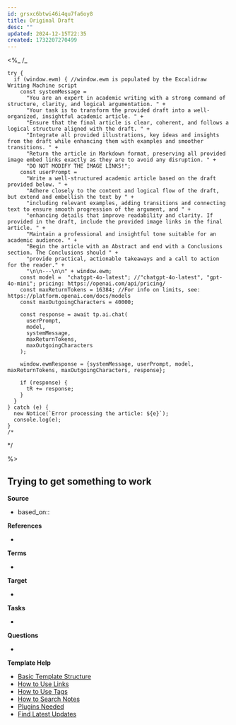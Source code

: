 ```yaml
---
id: grsxc6btwi46i4qu7fa6oy8
title: Original Draft
desc: ""
updated: 2024-12-15T22:35
created: 1732207270499
---
```

&lt;%_
/_

```js\*/
try {
  if (window.ewm) { //window.ewm is populated by the Excalidraw Writing Machine script
    const systemMessage = 
      "You are an expert in academic writing with a strong command of structure, clarity, and logical argumentation. " +
      "Your task is to transform the provided draft into a well-organized, insightful academic article. " +
      "Ensure that the final article is clear, coherent, and follows a logical structure aligned with the draft. " +
      "Integrate all provided illustrations, key ideas and insights from the draft while enhancing them with examples and smoother transitions. " +
      "Return the article in Markdown format, preserving all provided image embed links exactly as they are to avoid any disruption. " +
      "DO NOT MODIFY THE IMAGE LINKS!";
    const userPrompt = 
      "Write a well-structured academic article based on the draft provided below. " +
      "Adhere closely to the content and logical flow of the draft, but extend and embellish the text by " +
      "including relevant examples, adding transitions and connecting text to ensure smooth progression of the argument, and " +
      "enhancing details that improve readability and clarity. If provided in the draft, include the provided image links in the final article. " +
      "Maintain a professional and insightful tone suitable for an academic audience. " +
      "Begin the article with an Abstract and end with a Conclusions section. The Conclusions should " +
      "provide practical, actionable takeaways and a call to action for the reader." +
      "\n\n---\n\n" + window.ewm;
    const model =  "chatgpt-4o-latest"; //"chatgpt-4o-latest", "gpt-4o-mini"; pricing: https://openai.com/api/pricing/
    const maxReturnTokens = 16384; //For info on limits, see: https://platform.openai.com/docs/models
    const maxOutgoingCharacters = 40000;
    
    const response = await tp.ai.chat(
      userPrompt,
      model,
      systemMessage,
      maxReturnTokens,
      maxOutgoingCharacters
    );

    window.ewmResponse = {systemMessage, userPrompt, model, maxReturnTokens, maxOutgoingCharacters, response};

    if (response) {
      tR += response;
    }
  }
} catch (e) {
  new Notice(`Error processing the article: ${e}`);
  console.log(e);
}
/*
```

\*/

%>

## Trying to get something to work

**Source**

<!-- Always keep a link to the source- --> 

- based_on::

**References**

<!-- Links to pages not referenced in the content. -->

-

**Terms**

<!-- Links to definition pages. -->

-

**Target**

<!-- Link to project note or externaly published content. -->

-

**Tasks**

<!-- What remains to be done with this note? --> 

-

**Questions**

<!-- What remains for you to consider? --> 

-

**Template Help**

<!-- Links to external help pages on GitHub. -->

- [Basic Template Structure](https://github.com/groepl/Obsidian-Templates#basic-template-structure)
- [How to Use Links](https://github.com/groepl/Obsidian-Templates#how-to-use-links)
- [How to Use Tags](https://github.com/groepl/Obsidian-Templates#how-to-use-tags)
- [How to Search Notes](https://github.com/groepl/Obsidian-Templates#how-to-search-notes)
- [Plugins Needed](https://github.com/groepl/Obsidian-Templates#obsidian-plugins-needed)
- [Find Latest Updates](https://github.com/groepl/Obsidian-Templates)

